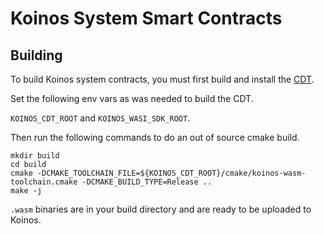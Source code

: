 # Koinos System Smart Contracts

## Building

To build Koinos system contracts, you must first build and install the [CDT](https://github.com/koinos/koinos-cdt).

Set the following env vars as was needed to build the CDT.

`KOINOS_CDT_ROOT` and `KOINOS_WASI_SDK_ROOT`.

Then run the following commands to do an out of source cmake build.

```
mkdir build
cd build
cmake -DCMAKE_TOOLCHAIN_FILE=${KOINOS_CDT_ROOT}/cmake/koinos-wasm-toolchain.cmake -DCMAKE_BUILD_TYPE=Release ..
make -j
```

`.wasm` binaries are in your build directory and are ready to be uploaded to Koinos.

